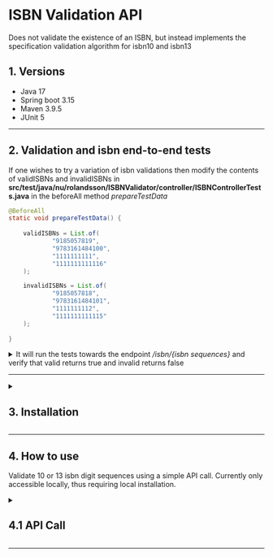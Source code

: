 # ISBN Validation API
Does not validate the existence of an ISBN, but instead implements the specification validation algorithm for isbn10 and isbn13

## 1. Versions
- Java 17
- Spring boot 3.15
- Maven 3.9.5
- JUnit 5

---

## 2. Validation and isbn end-to-end tests

If one wishes to try a variation of isbn validations then modify the contents of validISBNs and invalidISBNs in **src/test/java/nu/rolandsson/ISBNValidator/controller/ISBNControllerTests.java** in the beforeAll method *prepareTestData*
```java
@BeforeAll
static void prepareTestData() {
	
	validISBNs = List.of(
			"9185057819",
			"9783161484100",
			"1111111111",
			"1111111111116"
	);

	invalidISBNs = List.of(
			"9185057818",
			"9783161484101",
			"1111111112",
			"1111111111115"
	);
	
}
```

<details>
	<summary>It will run the tests towards the endpoint <em>/isbn/{isbn sequences}</em> and verify that valid returns true and invalid returns false</summary>

```java
@Test
void shouldReturnTrueForAllValidISBNTestData() throws Exception {
	
	for(String isbn : validISBNs) {
		this.mockMvc
			.perform(get("/isbn/" + isbn))
			.andExpect(status().isOk())
			.andExpect(jsonPath("$.valid").value(true));
	}
}

@Test
void shouldReturnFalseForAllInvalidISBNTestData() throws Exception {
	for(String isbn : invalidISBNs) {
		this.mockMvc
			.perform(get("/isbn/" + isbn))
			.andExpect(status().isOk())
			.andExpect(jsonPath("$.valid").value(false));
	}
}
```

</details>

---

<details>
  <summary><h2>3. Installation</h2></summary>

Download git repository using preferred method.

**Run executable jar**
```bash
java -jar target/ISBNValidator-1.0.jar --server.port={port}
```

**Run maven instance**
```bash
mvnw spring-boot:run
```

**Package new jar**
```bash
mvnw package
```
</details>

---

## 4. How to use
	
Validate 10 or 13 isbn digit sequences using a simple API call. Currently only accessible locally, thus requiring local installation.

<details>
	<summary><h2>4.1 API Call</h2></summary>
	
```note
http://localhost:{port}/isbn/{isbn sequence}
```

### Parameters
- *isbn sequence* (required!) a sequence of 10 or 13 digits representating isbn strings

#### 4.1.2 Example API Call
The api currently does not support the 9-digit format, thus 0 should be added infront of a 9-digit isbn to ensure compatibility.

**ISBN 10**
```note
http://localhost:9090/isbn/9185057819
```

**ISBN 13**
```note
http://localhost:9090/isbn/9783161484100
```

### 4.2 Example API response
For a ISBN 13 valid request
```json
{
	"value": "9783161484100",
	"type": "ISBN13",
	"parts": {
		"ean": "978",
		"group": "31",
		"publisher": "6148",
		"title": "410",
		"checkDigit": "0"
	},
	"valid": true
}
```

#### 4.2.1 Field response description
- *value* reduced representation of input value
- *type* the isbn type that was identified by the api, expected values are ISBN10 and ISBN13
- *parts* isbn parts of the digit sequence as specified by international isbn agency

</details>

---
